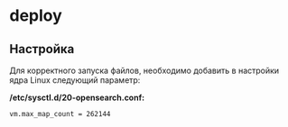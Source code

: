 # deploy

## Настройка
Для корректного запуска файлов, необходимо добавить в настройки ядра Linux следующий параметр:

**/etc/sysctl.d/20-opensearch.conf:**
```
vm.max_map_count = 262144
```
